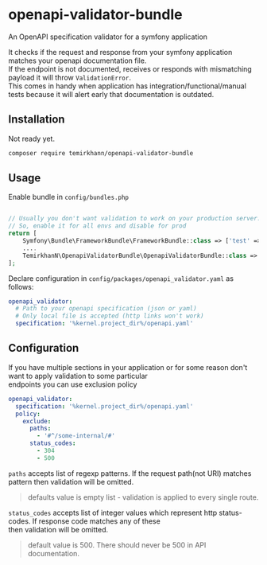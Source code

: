 # openapi-validator-bundle
An OpenAPI specification validator for a symfony application

It checks if the request and response from your symfony application matches your openapi documentation file.  
If the endpoint is not documented, receives or responds with mismatching payload it will throw `ValidationError`.  
This comes in handy when application has integration/functional/manual tests because it will alert early that documentation 
is outdated.  

## Installation

Not ready yet.

```bash
composer require temirkhann/openapi-validator-bundle
```

## Usage

Enable bundle in `config/bundles.php`

```php

// Usually you don't want validation to work on your production server.  
// So, enable it for all envs and disable for prod
return [
    Symfony\Bundle\FrameworkBundle\FrameworkBundle::class => ['test' => true],
    ....
    TemirkhanN\OpenapiValidatorBundle\OpenapiValidatorBundle::class => ['all' => true, 'prod' => false],
];

```


Declare configuration in `config/packages/openapi_validator.yaml` as follows:  
```yaml
openapi_validator:
  # Path to your openapi specification (json or yaml)
  # Only local file is accepted (http links won't work)
  specification: '%kernel.project_dir%/openapi.yaml'

```

## Configuration

If you have multiple sections in your application or for some reason don't want to apply validation to some particular  
endpoints you can use exclusion policy

```yaml
openapi_validator:
  specification: '%kernel.project_dir%/openapi.yaml'
  policy:
    exclude:
      paths:
        - '#^/some-internal/#'
      status_codes:
        - 304
        - 500
```

`paths` accepts list of regexp patterns. If the request path(not URI) matches pattern then validation will be omitted.  
> defaults value is empty list - validation is applied to every single route.


`status_codes` accepts list of integer values which represent http status-codes. If response code matches any of these  
then validation will be omitted.  
> default value is 500. There should never be 500 in API documentation.
